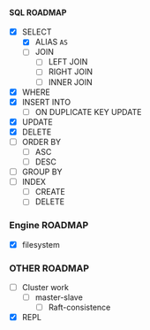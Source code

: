 #### SQL ROADMAP

- [x] SELECT
  - [x] ALIAS `AS`
  - [ ] JOIN
    - [ ] LEFT JOIN
    - [ ] RIGHT JOIN
    - [ ] INNER JOIN
- [x] WHERE
- [x] INSERT INTO
  - [ ] ON DUPLICATE KEY UPDATE
- [x] UPDATE
- [x] DELETE
- [ ] ORDER BY
  - [ ] ASC
  - [ ] DESC
- [ ] GROUP BY
- [ ] INDEX
  - [ ] CREATE
  - [ ] DELETE

### Engine ROADMAP

- [x] filesystem

### OTHER ROADMAP

- [ ] Cluster work
  - [ ] master-slave
    - [ ] Raft-consistence
- [x] REPL
